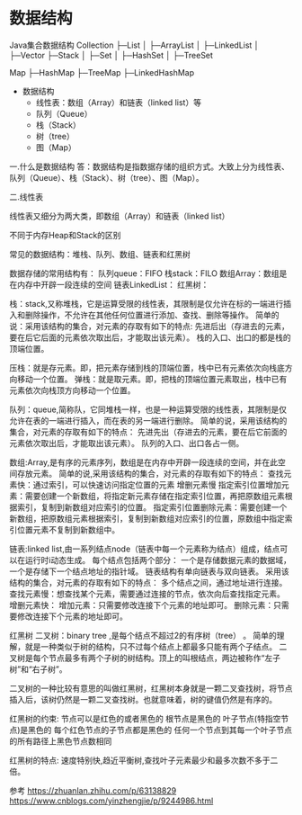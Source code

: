 # 数据结构



Java集合数据结构
Collection 
├─List
│  ├─ArrayList
│  ├─LinkedList
│  ├─Vector
     ├─Stack
│ 
├─Set
│  ├─HashSet
│  ├─TreeSet

Map
├─HashMap
├─TreeMap
├─LinkedHashMap



- 数据结构
   - 线性表：数组（Array）和链表（linked list）等
   - 队列（Queue）
   - 栈（Stack）
   - 树（tree）
   - 图（Map）


一.什么是数据结构
答：数据结构是指数据存储的组织方式。大致上分为线性表、队列（Queue）、栈（Stack）、树（tree）、图（Map）。

二.线性表

线性表又细分为两大类，即数组（Array）和链表（linked list）



不同于内存Heap和Stack的区别

常见的数据结构：堆栈、队列、数组、链表和红黑树 

数据存储的常用结构有：
队列queue：FIFO
栈stack：FILO
数组Array：数组是在内存中开辟一段连续的空间
链表LinkedList：
红黑树：


栈：stack,又称堆栈，它是运算受限的线性表，其限制是仅允许在标的一端进行插入和删除操作，不允许在其他任何位置进行添加、查找、删除等操作。
简单的说：采用该结构的集合，对元素的存取有如下的特点:
先进后出（存进去的元素，要在后它后面的元素依次取出后，才能取出该元素）。
栈的入口、出口的都是栈的顶端位置。

压栈：就是存元素。即，把元素存储到栈的顶端位置，栈中已有元素依次向栈底方向移动一个位置。
弹栈：就是取元素。即，把栈的顶端位置元素取出，栈中已有元素依次向栈顶方向移动一个位置。


队列：queue,简称队，它同堆栈一样，也是一种运算受限的线性表，其限制是仅允许在表的一端进行插入，而在表的另一端进行删除。
简单的说，采用该结构的集合，对元素的存取有如下的特点：
先进先出（存进去的元素，要在后它前面的元素依次取出后，才能取出该元素）。
队列的入口、出口各占一侧。


数组:Array,是有序的元素序列，数组是在内存中开辟一段连续的空间，并在此空间存放元素。
简单的说,采用该结构的集合，对元素的存取有如下的特点：
查找元素快：通过索引，可以快速访问指定位置的元素
增删元素慢
指定索引位置增加元素：需要创建一个新数组，将指定新元素存储在指定索引位置，再把原数组元素根据索引，复制到新数组对应索引的位置。
指定索引位置删除元素：需要创建一个新数组，把原数组元素根据索引，复制到新数组对应索引的位置，原数组中指定索引位置元素不复制到新数组中。


链表:linked list,由一系列结点node（链表中每一个元素称为结点）组成，结点可以在运行时i动态生成。
每个结点包括两个部分：
    一个是存储数据元素的数据域，
    一个是存储下一个结点地址的指针域。
链表结构有单向链表与双向链表。
采用该结构的集合，对元素的存取有如下的特点：
    多个结点之间，通过地址进行连接。
    查找元素慢：想查找某个元素，需要通过连接的节点，依次向后查找指定元素。
    增删元素快：
        增加元素：只需要修改连接下个元素的地址即可。
        删除元素：只需要修改连接下个元素的地址即可。


红黑树
二叉树：binary tree ,是每个结点不超过2的有序树（tree） 。
简单的理解，就是一种类似于树的结构，只不过每个结点上都最多只能有两个子结点。
二叉树是每个节点最多有两个子树的树结构。顶上的叫根结点，两边被称作“左子树”和“右子树”。

二叉树的一种比较有意思的叫做红黑树，红黑树本身就是一颗二叉查找树，将节点插入后，该树仍然是一颗二叉查找树。也就意味着，树的键值仍然是有序的。

红黑树的约束:
节点可以是红色的或者黑色的
根节点是黑色的
叶子节点(特指空节点)是黑色的
每个红色节点的子节点都是黑色的
任何一个节点到其每一个叶子节点的所有路径上黑色节点数相同

红黑树的特点:
速度特别快,趋近平衡树,查找叶子元素最少和最多次数不多于二倍。



参考
https://zhuanlan.zhihu.com/p/63138829
https://www.cnblogs.com/yinzhengjie/p/9244986.html




